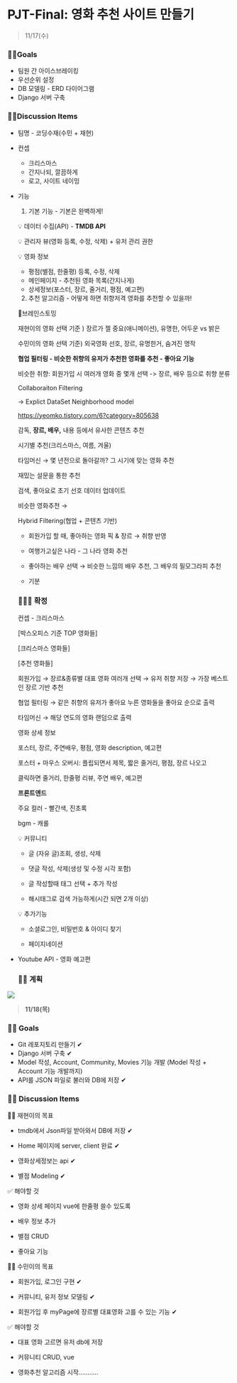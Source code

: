 # PJT-Final: 영화 추천 사이트 만들기

>  11/17(수)

### ☝🏻Goals

- 팀원 간 아이스브레이킹
- 우선순위 설정
- DB 모델링 - ERD 다이어그램
- Django 서버 구축

### ✌🏻Discussion Items

- 팀명 - 코딩수재(수민 + 재현)

- 컨셉

  - 크리스마스
  - 간지나되, 깔끔하게
  - 로고, 사이트 네이밍

- 기능

  1. 기본 기능 - 기본은 완벽하게!

  💡 데이터 수집(API) - **TMDB API**

  💡 관리자 뷰(영화 등록, 수정, 삭제) + 유저 관리 권한

  💡 영화 정보

  - 평점(별점, 한줄평) 등록, 수정, 삭제
  - 메인페이지 - 추천된 영화 목록(간지나게)
  - 상세정보(포스터, 장르, 줄거리, 평점, 예고편)

  2. 추천 알고리즘 - 어떻게 하면 취향저격 영화를 추천할 수 있을까!

   🤯브레인스토밍

  재현이의 영화 선택 기준 ) 장르가 젤 중요(애니메이션), 유명한, 어두운 vs 밝은

  수민이의 영화 선택 기준) 외국영화 선호, 장르, 유명한거, 숨겨진 명작

  **협업 필터링 - 비슷한 취향의 유저가 추천한 영화를 추천 - 좋아요 기능**

  비슷한 취향: 회원가입 시 여러개 영화 중 몇개 선택 -> 장르, 배우 등으로 취향 분류

  Collaboraiton Filtering

  → Explict DataSet Neighborhood model

  https://yeomko.tistory.com/6?category=805638

  감독, **장르, 배우,** 내용 등에서 유사한 콘텐츠 추천

  시기별 추천(크리스마스, 여름, 겨울)

  타임머신 → 몇 년전으로 돌아갈까? 그 시기에 맞는 영화 추천

  재밌는 설문을 통한 추천

  검색, 좋아요로 초기 선호 데이터 업데이트

  비슷한 영화추천 →

  Hybrid Filtering(협업 + 콘텐츠 기반)

  - 회원가입 할 때, 좋아하는 영화 픽 & 장르 → 취향 반영

  - 여행가고싶은 나라 - 그 나라 영화 추천

  - 좋아하는 배우 선택 → 비슷한 느낌의 배우 추천, 그 배우의 필모그라피 추천

  - 기분

    

  ### 🧑🏻‍🎄 확정

  컨셉 - 크리스마스

  [박스오피스 기준 TOP 영화들]

  [크리스마스 영화들]

  [추천 영화들]

  회원가입 → 장르&종류별 대표 영화 여러개 선택 → 유저 취향 저장 → 가장 베스트인 장르 기반 추천

  협업 필터링 → 같은 취향의 유저가 좋아요 누른 영화들을 좋아요 순으로 출력

  타임머신 → 해당 연도의 영화 랜덤으로 출력

  영화 상세 정보

  포스터, 장르, 주연배우, 평점, 영화 description, 예고편

  포스터 + 마우스 오버시: 플립되면서 제목, 짧은 줄거리, 평점, 장르 나오고

  클릭하면 줄거리, 한줄평 리뷰, 주연 배우, 예고편

  **프론트엔드**

  주요 컬러 - 빨간색, 진초록

  bgm - 캐롤

  💡 커뮤니티

  - 글 (자유 글)조회, 생성, 삭제

  - 댓글 작성, 삭제(생성 및 수정 시각 포함)

  - 글 작성할때 태그 선택 + 추가 작성

  - 해시태그로 검색 가능하게(시간 되면 2개 이상)

    

  💡 추가기능

  - 소셜로그인, 비밀번호 & 아이디 찾기

  - 페이지네이션

- Youtube API -  영화 예고편

  ### 🤟🏻 계획

![](https://i.ibb.co/n3TVG8q/plan.png)





> **11/18(목)**

### ☝🏻 Goals

- Git 레포지토리 만들기 ✔︎
- Django 서버 구축 ✔︎
- Model 작성, Account, Community, Movies 기능 개발 (Model 작성 + Account 기능 개발까지)
- API를 JSON 파일로 불러와 DB에 저장 ✔︎

### ✌🏻 Discussion Items

💪🏻 재현이의 목표

- tmdb에서 Json파일 받아와서 DB에 저장 ✔︎

- Home 페이지에 server, client 완료 ✔︎

- 영화상세정보는 api ✔︎

- 별점 Modeling ✔︎

✅ 해야할 것

- 영화 상세 페이지 vue에 한줄평 쓸수 있도록

- 배우 정보 추가

- 별점 CRUD

- 좋아요 기능

💪🏻 수민이의 목표

- 회원가입, 로그인 구현 ✔︎

- 커뮤니티, 유저 정보 모델링 ✔︎

- 회원가입 후 myPage에 장르별 대표영화 고를 수 있는 기능 ✔︎

✅ 해야할 것

- 대표 영화 고르면 유저 db에 저장

- 커뮤니티 CRUD, vue

- 영화추천 알고리즘 시작...........






